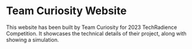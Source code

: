 # Team Curiosity Website

This website has been built by Team Curiosity for 2023 TechRadience Competition. It showcases the technical details of their project, along with showing a simulation.

